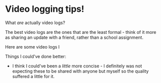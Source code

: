 # Video logging tips!

What _are_ actually video logs?

The best video logs are the ones that are the least formal - think of it more as sharing an update with a friend, rather than a school assignment.

Here are some video logs I

Things I could've done better:

-   I think I could've been a _little_ more concise - I definitely was not expecting these to be shared with anyone but myself so the quality suffered a little for it.

